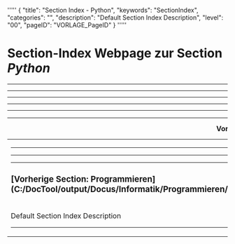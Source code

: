 '''''
{
"title": "Section Index - Python",
"keywords": "SectionIndex",
"categories": "",
"description": "Default Section Index Description",
"level": "00",
"pageID": "VORLAGE_PageID"
}
'''''


<h1>Section-Index Webpage zur Section <i>Python</i></h1>

<hr><hr><hr><hr><hr><table><thead> <tr> <th>Vorgelagerte Section</th> <th>Nachgelagerte Section</th></tr></thead><tbody><tr><td><hr><hr><hr><h3>[Vorherige Section: Programmieren](C:/DocTool/output/Docus/Informatik/Programmieren/SectionIndex_DocTooloutputDocusInformatikProgrammieren.html)</h3><br>Default Section Index Description<hr></td><td>ListeNachgelagerte Sections</td></tr></tbody></table>